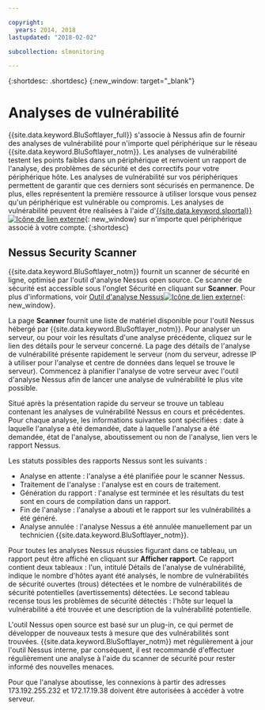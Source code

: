 ```yaml
---

copyright:
  years: 2014, 2018
lastupdated: "2018-02-02"

subcollection: slmonitoring

---
```


{:shortdesc: .shortdesc}
{:new_window: target="_blank"}

# Analyses de vulnérabilité
{{site.data.keyword.BluSoftlayer_full}} s'associe à Nessus afin de fournir des analyses de vulnérabilité pour n'importe quel périphérique sur le réseau {{site.data.keyword.BluSoftlayer_notm}}.  Les analyses de vulnérabilité testent les points faibles dans un périphérique et renvoient un rapport de l'analyse, des problèmes de sécurité et des correctifs pour votre périphérique hôte.  Les analyses de vulnérabilité sur vos périphériques permettent de garantir que ces derniers sont sécurisés en permanence. De plus, elles représentent la première ressource à utiliser lorsque vous pensez qu'un périphérique est vulnérable ou compromis.  Les analyses de vulnérabilité peuvent être réalisées à l'aide d'[{{site.data.keyword.slportal}} ![Icône de lien externe](../../icons/launch-glyph.svg "Icône de lien externe")](https://control.softlayer.com/){: new_window} sur n'importe quel périphérique associé à votre compte.
{:shortdesc}

## Nessus Security Scanner
{{site.data.keyword.BluSoftlayer_notm}} fournit un scanner de sécurité en ligne, optimisé par l'outil d'analyse Nessus open source. Ce scanner de sécurité est accessible sous l'onglet Sécurité en cliquant sur **Scanner**. Pour plus d'informations, voir [Outil d'analyse Nessus![Icône de lien externe](../../icons/launch-glyph.svg "Icône de lien externe")](http://www.nessus.org/nessus/){: new_window}.

La page **Scanner** fournit une liste de matériel disponible pour l'outil Nessus hébergé par {{site.data.keyword.BluSoftlayer_notm}}. Pour analyser un serveur, ou pour voir les résultats d'une analyse précédente, cliquez sur le lien des détails pour le serveur concerné. La page des détails de l'analyse de vulnérabilité présente rapidement le serveur (nom du serveur, adresse IP à utiliser pour l'analyse et centre de données dans lequel se trouve le serveur). Commencez à planifier l'analyse de votre serveur avec l'outil d'analyse Nessus afin de lancer une analyse de vulnérabilité le plus vite possible. 

Situé après la présentation rapide du serveur se trouve un tableau contenant les analyses de vulnérabilité Nessus en cours et précédentes. Pour chaque analyse, les informations suivantes sont spécifiées : date à laquelle l'analyse a été demandée, date à laquelle l'analyse a été demandée, état de l'analyse, aboutissement ou non de l'analyse, lien vers le rapport Nessus.

Les statuts possibles des rapports Nessus sont les suivants :

* Analyse en attente : l'analyse a été planifiée pour le scanner Nessus.
* Traitement de l'analyse : l'analyse est en cours de traitement.
* Génération du rapport : l'analyse est terminée et les résultats du test sont en cours de compilation dans un rapport.
* Fin de l'analyse : l'analyse a abouti et le rapport sur les vulnérabilités a été généré.
* Analyse annulée : l'analyse Nessus a été annulée manuellement par un technicien {{site.data.keyword.BluSoftlayer_notm}}.

Pour toutes les analyses Nessus réussies figurant dans ce tableau, un rapport peut être affiché en cliquant sur **Afficher rapport**. Ce rapport contient deux tableaux : l'un, intitulé Détails de l'analyse de vulnérabilité, indique le nombre d'hôtes ayant été analysés, le nombre de vulnérabilités de sécurité ouvertes (trous) détectées et le nombre de vulnérabilités de sécurité potentielles (avertissements) détectées. Le second tableau recense tous les problèmes de sécurité détectés : l'hôte sur lequel la vulnérabilité a été trouvée et une description de la vulnérabilité potentielle.

L'outil Nessus open source est basé sur un plug-in, ce qui permet de développer de nouveaux tests à mesure que des vulnérabilités sont trouvées. {{site.data.keyword.BluSoftlayer_notm}} met régulièrement à jour l'outil Nessus interne, par conséquent, il est recommandé d'effectuer régulièrement une analyse à l'aide du scanner de sécurité pour rester informé des nouvelles menaces. 

Pour que l'analyse aboutisse, les connexions à partir des adresses 173.192.255.232 et 172.17.19.38 doivent être autorisées à accéder à votre serveur.
